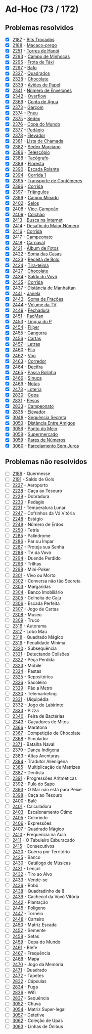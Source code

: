 # Ad-Hoc (73 / 172)



## Problemas resolvidos

  - [x]  [2187](https://www.beecrowd.com.br/judge/pt/problems/view/2187) - [Bits Trocados](https://github.com/potigol/beecrowd/blob/master/src/2100/2187.poti)
  - [x]  [2188](https://www.beecrowd.com.br/judge/pt/problems/view/2188) - [Macaco-prego](https://github.com/potigol/beecrowd/blob/master/src/2100/2188.poti)
  - [x]  [2251](https://www.beecrowd.com.br/judge/pt/problems/view/2251) - [Torres de Hanói](https://github.com/potigol/beecrowd/blob/master/src/2200/2251.poti)
  - [x]  [2293](https://www.beecrowd.com.br/judge/pt/problems/view/2293) - [Campo de Minhocas](https://github.com/potigol/beecrowd/blob/master/src/2200/2293.poti)
  - [x]  [2295](https://www.beecrowd.com.br/judge/pt/problems/view/2295) - [Frota de Táxi](https://github.com/potigol/beecrowd/blob/master/src/2200/2295.poti)
  - [x]  [2297](https://www.beecrowd.com.br/judge/pt/problems/view/2297) - [Bafo](https://github.com/potigol/beecrowd/blob/master/src/2200/2297.poti)
  - [x]  [2327](https://www.beecrowd.com.br/judge/pt/problems/view/2327) - [Quadrados](https://github.com/potigol/beecrowd/blob/master/src/2300/2327.poti)
  - [x]  [2328](https://www.beecrowd.com.br/judge/pt/problems/view/2328) - [Chocolate](https://github.com/potigol/beecrowd/blob/master/src/2300/2328.poti)
  - [x]  [2339](https://www.beecrowd.com.br/judge/pt/problems/view/2339) - [Aviões de Papel](https://github.com/potigol/beecrowd/blob/master/src/2300/2339.poti)
  - [x]  [2341](https://www.beecrowd.com.br/judge/pt/problems/view/2341) - [Número de Envelopes](https://github.com/potigol/beecrowd/blob/master/src/2300/2341.poti)
  - [x]  [2342](https://www.beecrowd.com.br/judge/pt/problems/view/2342) - [Overflow](https://github.com/potigol/beecrowd/blob/master/src/2300/2342.poti)
  - [x]  [2369](https://www.beecrowd.com.br/judge/pt/problems/view/2369) - [Conta de Água](https://github.com/potigol/beecrowd/blob/master/src/2300/2369.poti)
  - [x]  [2373](https://www.beecrowd.com.br/judge/pt/problems/view/2373) - [Garçom](https://github.com/potigol/beecrowd/blob/master/src/2300/2373.poti)
  - [x]  [2374](https://www.beecrowd.com.br/judge/pt/problems/view/2374) - [Pneu](https://github.com/potigol/beecrowd/blob/master/src/2300/2374.poti)
  - [x]  [2375](https://www.beecrowd.com.br/judge/pt/problems/view/2375) - [Sedex](https://github.com/potigol/beecrowd/blob/master/src/2300/2375.poti)
  - [x]  [2376](https://www.beecrowd.com.br/judge/pt/problems/view/2376) - [Copa do Mundo](https://github.com/potigol/beecrowd/blob/master/src/2300/2376.poti)
  - [x]  [2377](https://www.beecrowd.com.br/judge/pt/problems/view/2377) - [Pedágio](https://github.com/potigol/beecrowd/blob/master/src/2300/2377.poti)
  - [x]  [2378](https://www.beecrowd.com.br/judge/pt/problems/view/2378) - [Elevador](https://github.com/potigol/beecrowd/blob/master/src/2300/2378.poti)
  - [x]  [2381](https://www.beecrowd.com.br/judge/pt/problems/view/2381) - [Lista de Chamada](https://github.com/potigol/beecrowd/blob/master/src/2300/2381.poti)
  - [x]  [2382](https://www.beecrowd.com.br/judge/pt/problems/view/2382) - [Sedex Marciano](https://github.com/potigol/beecrowd/blob/master/src/2300/2382.poti)
  - [x]  [2386](https://www.beecrowd.com.br/judge/pt/problems/view/2386) - [Telescópio](https://github.com/potigol/beecrowd/blob/master/src/2300/2386.poti)
  - [x]  [2388](https://www.beecrowd.com.br/judge/pt/problems/view/2388) - [Tacógrafo](https://github.com/potigol/beecrowd/blob/master/src/2300/2388.poti)
  - [x]  [2389](https://www.beecrowd.com.br/judge/pt/problems/view/2389) - [Floresta](https://github.com/potigol/beecrowd/blob/master/src/2300/2389.poti)
  - [x]  [2390](https://www.beecrowd.com.br/judge/pt/problems/view/2390) - [Escada Rolante](https://github.com/potigol/beecrowd/blob/master/src/2300/2390.poti)
  - [x]  [2394](https://www.beecrowd.com.br/judge/pt/problems/view/2394) - [Corrida 1](https://github.com/potigol/beecrowd/blob/master/src/2300/2394.poti)
  - [x]  [2395](https://www.beecrowd.com.br/judge/pt/problems/view/2395) - [Transporte de Contêineres](https://github.com/potigol/beecrowd/blob/master/src/2300/2395.poti)
  - [x]  [2396](https://www.beecrowd.com.br/judge/pt/problems/view/2396) - [Corrida](https://github.com/potigol/beecrowd/blob/master/src/2300/2396.poti)
  - [x]  [2397](https://www.beecrowd.com.br/judge/pt/problems/view/2397) - [Triângulos](https://github.com/potigol/beecrowd/blob/master/src/2300/2397.poti)
  - [x]  [2399](https://www.beecrowd.com.br/judge/pt/problems/view/2399) - [Campo Minado](https://github.com/potigol/beecrowd/blob/master/src/2300/2399.poti)
  - [x]  [2402](https://www.beecrowd.com.br/judge/pt/problems/view/2402) - [Selos](https://github.com/potigol/beecrowd/blob/master/src/2400/2402.poti)
  - [x]  [2408](https://www.beecrowd.com.br/judge/pt/problems/view/2408) - [Vice-Campeão](https://github.com/potigol/beecrowd/blob/master/src/2400/2408.poti)
  - [x]  [2409](https://www.beecrowd.com.br/judge/pt/problems/view/2409) - [Colchão](https://github.com/potigol/beecrowd/blob/master/src/2400/2409.poti)
  - [x]  [2413](https://www.beecrowd.com.br/judge/pt/problems/view/2413) - [Busca na Internet](https://github.com/potigol/beecrowd/blob/master/src/2400/2413.poti)
  - [x]  [2414](https://www.beecrowd.com.br/judge/pt/problems/view/2414) - [Desafio do Maior Número](https://github.com/potigol/beecrowd/blob/master/src/2400/2414.poti)
  - [x]  [2416](https://www.beecrowd.com.br/judge/pt/problems/view/2416) - [Corrida](https://github.com/potigol/beecrowd/blob/master/src/2400/2416.poti)
  - [x]  [2417](https://www.beecrowd.com.br/judge/pt/problems/view/2417) - [Campeonato](https://github.com/potigol/beecrowd/blob/master/src/2400/2417.poti)
  - [x]  [2418](https://www.beecrowd.com.br/judge/pt/problems/view/2418) - [Carnaval](https://github.com/potigol/beecrowd/blob/master/src/2400/2418.poti)
  - [x]  [2421](https://www.beecrowd.com.br/judge/pt/problems/view/2421) - [Álbum de Fotos](https://github.com/potigol/beecrowd/blob/master/src/2400/2421.poti)
  - [x]  [2422](https://www.beecrowd.com.br/judge/pt/problems/view/2422) - [Soma das Casas](https://github.com/potigol/beecrowd/blob/master/src/2400/2422.poti)
  - [x]  [2423](https://www.beecrowd.com.br/judge/pt/problems/view/2423) - [Receita de Bolo](https://github.com/potigol/beecrowd/blob/master/src/2400/2423.poti)
  - [x]  [2424](https://www.beecrowd.com.br/judge/pt/problems/view/2424) - [Tira-teima](https://github.com/potigol/beecrowd/blob/master/src/2400/2424.poti)
  - [x]  [2427](https://www.beecrowd.com.br/judge/pt/problems/view/2427) - [Chocolate](https://github.com/potigol/beecrowd/blob/master/src/2400/2427.poti)
  - [x]  [2434](https://www.beecrowd.com.br/judge/pt/problems/view/2434) - [Saldo do Vovô](https://github.com/potigol/beecrowd/blob/master/src/2400/2434.poti)
  - [x]  [2435](https://www.beecrowd.com.br/judge/pt/problems/view/2435) - [Corrida](https://github.com/potigol/beecrowd/blob/master/src/2400/2435.poti)
  - [x]  [2437](https://www.beecrowd.com.br/judge/pt/problems/view/2437) - [Distância de Manhattan](https://github.com/potigol/beecrowd/blob/master/src/2400/2437.poti)
  - [x]  [2441](https://www.beecrowd.com.br/judge/pt/problems/view/2441) - [Janela](https://github.com/potigol/beecrowd/blob/master/src/2400/2441.poti)
  - [x]  [2443](https://www.beecrowd.com.br/judge/pt/problems/view/2443) - [Soma de Frações](https://github.com/potigol/beecrowd/blob/master/src/2400/2443.poti)
  - [x]  [2444](https://www.beecrowd.com.br/judge/pt/problems/view/2444) - [Volume da TV](https://github.com/potigol/beecrowd/blob/master/src/2400/2444.poti)
  - [x]  [2449](https://www.beecrowd.com.br/judge/pt/problems/view/2449) - [Fechadura](https://github.com/potigol/beecrowd/blob/master/src/2400/2449.poti)
  - [x]  [2451](https://www.beecrowd.com.br/judge/pt/problems/view/2451) - [PacMan](https://github.com/potigol/beecrowd/blob/master/src/2400/2451.poti)
  - [x]  [2453](https://www.beecrowd.com.br/judge/pt/problems/view/2453) - [Língua do P](https://github.com/potigol/beecrowd/blob/master/src/2400/2453.poti)
  - [x]  [2454](https://www.beecrowd.com.br/judge/pt/problems/view/2454) - [Flíper](https://github.com/potigol/beecrowd/blob/master/src/2400/2454.poti)
  - [x]  [2455](https://www.beecrowd.com.br/judge/pt/problems/view/2455) - [Gangorra](https://github.com/potigol/beecrowd/blob/master/src/2400/2455.poti)
  - [x]  [2456](https://www.beecrowd.com.br/judge/pt/problems/view/2456) - [Cartas](https://github.com/potigol/beecrowd/blob/master/src/2400/2456.poti)
  - [x]  [2457](https://www.beecrowd.com.br/judge/pt/problems/view/2457) - [Letras](https://github.com/potigol/beecrowd/blob/master/src/2400/2457.poti)
  - [x]  [2460](https://www.beecrowd.com.br/judge/pt/problems/view/2460) - [Fila](https://github.com/potigol/beecrowd/blob/master/src/2400/2460.poti)
  - [x]  [2462](https://www.beecrowd.com.br/judge/pt/problems/view/2462) - [Voo](https://github.com/potigol/beecrowd/blob/master/src/2400/2462.poti)
  - [x]  [2463](https://www.beecrowd.com.br/judge/pt/problems/view/2463) - [Corredor](https://github.com/potigol/beecrowd/blob/master/src/2400/2463.poti)
  - [x]  [2464](https://www.beecrowd.com.br/judge/pt/problems/view/2464) - [Decifra](https://github.com/potigol/beecrowd/blob/master/src/2400/2464.poti)
  - [x]  [2465](https://www.beecrowd.com.br/judge/pt/problems/view/2465) - [Passa Bolinha](https://github.com/potigol/beecrowd/blob/master/src/2400/2465.poti)
  - [x]  [2466](https://www.beecrowd.com.br/judge/pt/problems/view/2466) - [Sinuca](https://github.com/potigol/beecrowd/blob/master/src/2400/2466.poti)
  - [x]  [2469](https://www.beecrowd.com.br/judge/pt/problems/view/2469) - [Notas](https://github.com/potigol/beecrowd/blob/master/src/2400/2469.poti)
  - [x]  [2473](https://www.beecrowd.com.br/judge/pt/problems/view/2473) - [Loteria](https://github.com/potigol/beecrowd/blob/master/src/2400/2473.poti)
  - [x]  [2830](https://www.beecrowd.com.br/judge/pt/problems/view/2830) - [Copa](https://github.com/potigol/beecrowd/blob/master/src/2800/2830.poti)
  - [x]  [2831](https://www.beecrowd.com.br/judge/pt/problems/view/2831) - [Pesos](https://github.com/potigol/beecrowd/blob/master/src/2800/2831.poti)
  - [x]  [2833](https://www.beecrowd.com.br/judge/pt/problems/view/2833) - [Campeonato](https://github.com/potigol/beecrowd/blob/master/src/2800/2833.poti)
  - [x]  [2835](https://www.beecrowd.com.br/judge/pt/problems/view/2835) - [Elevador](https://github.com/potigol/beecrowd/blob/master/src/2800/2835.poti)
  - [x]  [3048](https://www.beecrowd.com.br/judge/pt/problems/view/3048) - [Sequência Secreta](https://github.com/potigol/beecrowd/blob/master/src/3000/3048.poti)
  - [x]  [3050](https://www.beecrowd.com.br/judge/pt/problems/view/3050) - [Distância Entre Amigos](https://github.com/potigol/beecrowd/blob/master/src/3000/3050.poti)
  - [x]  [3056](https://www.beecrowd.com.br/judge/pt/problems/view/3056) - [Ponto do Meio](https://github.com/potigol/beecrowd/blob/master/src/3000/3056.poti)
  - [x]  [3058](https://www.beecrowd.com.br/judge/pt/problems/view/3058) - [Supermercado](https://github.com/potigol/beecrowd/blob/master/src/3000/3058.poti)
  - [x]  [3059](https://www.beecrowd.com.br/judge/pt/problems/view/3059) - [Pares de Números](https://github.com/potigol/beecrowd/blob/master/src/3000/3059.poti)
  - [x]  [3060](https://www.beecrowd.com.br/judge/pt/problems/view/3060) - [Parcelamento Sem Juros](https://github.com/potigol/beecrowd/blob/master/src/3000/3060.poti)

## Problemas não resolvidos

  - [ ]  [2189](https://www.beecrowd.com.br/judge/pt/problems/view/2189) - Quermesse
  - [ ]  [2191](https://www.beecrowd.com.br/judge/pt/problems/view/2191) - Saldo de Gols
  - [ ]  [2227](https://www.beecrowd.com.br/judge/pt/problems/view/2227) - Aeroporto
  - [ ]  [2228](https://www.beecrowd.com.br/judge/pt/problems/view/2228) - Caça ao Tesouro
  - [ ]  [2229](https://www.beecrowd.com.br/judge/pt/problems/view/2229) - Dobradura
  - [ ]  [2230](https://www.beecrowd.com.br/judge/pt/problems/view/2230) - Pedágio
  - [ ]  [2231](https://www.beecrowd.com.br/judge/pt/problems/view/2231) - Temperatura Lunar
  - [ ]  [2247](https://www.beecrowd.com.br/judge/pt/problems/view/2247) - Cofrinhos da Vó Vitória
  - [ ]  [2248](https://www.beecrowd.com.br/judge/pt/problems/view/2248) - Estágio
  - [ ]  [2249](https://www.beecrowd.com.br/judge/pt/problems/view/2249) - Número de Erdos
  - [ ]  [2250](https://www.beecrowd.com.br/judge/pt/problems/view/2250) - Tetris
  - [ ]  [2285](https://www.beecrowd.com.br/judge/pt/problems/view/2285) - Palíndrome
  - [ ]  [2286](https://www.beecrowd.com.br/judge/pt/problems/view/2286) - Par ou Ímpar
  - [ ]  [2287](https://www.beecrowd.com.br/judge/pt/problems/view/2287) - Proteja sua Senha
  - [ ]  [2288](https://www.beecrowd.com.br/judge/pt/problems/view/2288) - TV da Vovó
  - [ ]  [2294](https://www.beecrowd.com.br/judge/pt/problems/view/2294) - Duende Perdido
  - [ ]  [2296](https://www.beecrowd.com.br/judge/pt/problems/view/2296) - Trilhas
  - [ ]  [2298](https://www.beecrowd.com.br/judge/pt/problems/view/2298) - Mini-Poker
  - [ ]  [2301](https://www.beecrowd.com.br/judge/pt/problems/view/2301) - Vivo ou Morto
  - [ ]  [2302](https://www.beecrowd.com.br/judge/pt/problems/view/2302) - Conversa não tão Secreta
  - [ ]  [2303](https://www.beecrowd.com.br/judge/pt/problems/view/2303) - Margaridas
  - [ ]  [2304](https://www.beecrowd.com.br/judge/pt/problems/view/2304) - Banco Imobiliário
  - [ ]  [2305](https://www.beecrowd.com.br/judge/pt/problems/view/2305) - Colheita de Caju
  - [ ]  [2306](https://www.beecrowd.com.br/judge/pt/problems/view/2306) - Escada Perfeita
  - [ ]  [2307](https://www.beecrowd.com.br/judge/pt/problems/view/2307) - Jogo de Cartas
  - [ ]  [2308](https://www.beecrowd.com.br/judge/pt/problems/view/2308) - Museu
  - [ ]  [2309](https://www.beecrowd.com.br/judge/pt/problems/view/2309) - Truco
  - [ ]  [2316](https://www.beecrowd.com.br/judge/pt/problems/view/2316) - Autorama
  - [ ]  [2317](https://www.beecrowd.com.br/judge/pt/problems/view/2317) - Lobo Mau
  - [ ]  [2318](https://www.beecrowd.com.br/judge/pt/problems/view/2318) - Quadrado Mágico
  - [ ]  [2319](https://www.beecrowd.com.br/judge/pt/problems/view/2319) - Penalidade Mínima
  - [ ]  [2320](https://www.beecrowd.com.br/judge/pt/problems/view/2320) - Subsequência
  - [ ]  [2321](https://www.beecrowd.com.br/judge/pt/problems/view/2321) - Detectando Colisões
  - [ ]  [2322](https://www.beecrowd.com.br/judge/pt/problems/view/2322) - Peça Perdida
  - [ ]  [2323](https://www.beecrowd.com.br/judge/pt/problems/view/2323) - Móbile
  - [ ]  [2324](https://www.beecrowd.com.br/judge/pt/problems/view/2324) - Pastas
  - [ ]  [2325](https://www.beecrowd.com.br/judge/pt/problems/view/2325) - Repositórios
  - [ ]  [2326](https://www.beecrowd.com.br/judge/pt/problems/view/2326) - Sacoleiro
  - [ ]  [2329](https://www.beecrowd.com.br/judge/pt/problems/view/2329) - Pão a Metro
  - [ ]  [2330](https://www.beecrowd.com.br/judge/pt/problems/view/2330) - Telemarketing
  - [ ]  [2331](https://www.beecrowd.com.br/judge/pt/problems/view/2331) - Uiquipédia
  - [ ]  [2332](https://www.beecrowd.com.br/judge/pt/problems/view/2332) - Jogo do Labirinto
  - [ ]  [2333](https://www.beecrowd.com.br/judge/pt/problems/view/2333) - Pizza
  - [ ]  [2340](https://www.beecrowd.com.br/judge/pt/problems/view/2340) - Feira de Bactérias
  - [ ]  [2343](https://www.beecrowd.com.br/judge/pt/problems/view/2343) - Caçadores de Mitos
  - [ ]  [2366](https://www.beecrowd.com.br/judge/pt/problems/view/2366) - Maratona
  - [ ]  [2367](https://www.beecrowd.com.br/judge/pt/problems/view/2367) - Competição de Chocolate
  - [ ]  [2368](https://www.beecrowd.com.br/judge/pt/problems/view/2368) - Simulador
  - [ ]  [2371](https://www.beecrowd.com.br/judge/pt/problems/view/2371) - Batalha Naval
  - [ ]  [2379](https://www.beecrowd.com.br/judge/pt/problems/view/2379) - Dança Indígena
  - [ ]  [2383](https://www.beecrowd.com.br/judge/pt/problems/view/2383) - Altas Aventuras
  - [ ]  [2384](https://www.beecrowd.com.br/judge/pt/problems/view/2384) - Tradutor Alienígena
  - [ ]  [2385](https://www.beecrowd.com.br/judge/pt/problems/view/2385) - Multiplicação de Matrizes
  - [ ]  [2387](https://www.beecrowd.com.br/judge/pt/problems/view/2387) - Dentista
  - [ ]  [2391](https://www.beecrowd.com.br/judge/pt/problems/view/2391) - Progressões Aritméticas
  - [ ]  [2392](https://www.beecrowd.com.br/judge/pt/problems/view/2392) - Pulo do Sapo
  - [ ]  [2393](https://www.beecrowd.com.br/judge/pt/problems/view/2393) - O Mar não está para Peixe
  - [ ]  [2398](https://www.beecrowd.com.br/judge/pt/problems/view/2398) - Caça ao Tesouro
  - [ ]  [2400](https://www.beecrowd.com.br/judge/pt/problems/view/2400) - Balé
  - [ ]  [2401](https://www.beecrowd.com.br/judge/pt/problems/view/2401) - Calculadora
  - [ ]  [2403](https://www.beecrowd.com.br/judge/pt/problems/view/2403) - Escalonamento Ótimo
  - [ ]  [2405](https://www.beecrowd.com.br/judge/pt/problems/view/2405) - Colorindo
  - [ ]  [2406](https://www.beecrowd.com.br/judge/pt/problems/view/2406) - Expressões
  - [ ]  [2407](https://www.beecrowd.com.br/judge/pt/problems/view/2407) - Quadrado Mágico
  - [ ]  [2410](https://www.beecrowd.com.br/judge/pt/problems/view/2410) - Frequencia na Aula
  - [ ]  [2411](https://www.beecrowd.com.br/judge/pt/problems/view/2411) - O Tabuleiro Esburacado
  - [ ]  [2415](https://www.beecrowd.com.br/judge/pt/problems/view/2415) - Consecutivos
  - [ ]  [2420](https://www.beecrowd.com.br/judge/pt/problems/view/2420) - Guerra por Território
  - [ ]  [2425](https://www.beecrowd.com.br/judge/pt/problems/view/2425) - Banco
  - [ ]  [2430](https://www.beecrowd.com.br/judge/pt/problems/view/2430) - Catálogo de Músicas
  - [ ]  [2431](https://www.beecrowd.com.br/judge/pt/problems/view/2431) - Lençol
  - [ ]  [2432](https://www.beecrowd.com.br/judge/pt/problems/view/2432) - Tiro ao Alvo
  - [ ]  [2433](https://www.beecrowd.com.br/judge/pt/problems/view/2433) - Vende-se
  - [ ]  [2436](https://www.beecrowd.com.br/judge/pt/problems/view/2436) - Robô
  - [ ]  [2438](https://www.beecrowd.com.br/judge/pt/problems/view/2438) - Quadradinho de 8
  - [ ]  [2439](https://www.beecrowd.com.br/judge/pt/problems/view/2439) - Cachecol da Vovó Vitória
  - [ ]  [2442](https://www.beecrowd.com.br/judge/pt/problems/view/2442) - Plantação
  - [ ]  [2445](https://www.beecrowd.com.br/judge/pt/problems/view/2445) - Polígono
  - [ ]  [2447](https://www.beecrowd.com.br/judge/pt/problems/view/2447) - Torneio
  - [ ]  [2448](https://www.beecrowd.com.br/judge/pt/problems/view/2448) - Carteiro
  - [ ]  [2450](https://www.beecrowd.com.br/judge/pt/problems/view/2450) - Matriz Escada
  - [ ]  [2452](https://www.beecrowd.com.br/judge/pt/problems/view/2452) - Semente
  - [ ]  [2458](https://www.beecrowd.com.br/judge/pt/problems/view/2458) - Setas
  - [ ]  [2459](https://www.beecrowd.com.br/judge/pt/problems/view/2459) - Copa do Mundo
  - [ ]  [2461](https://www.beecrowd.com.br/judge/pt/problems/view/2461) - Blefe
  - [ ]  [2467](https://www.beecrowd.com.br/judge/pt/problems/view/2467) - Frequência
  - [ ]  [2468](https://www.beecrowd.com.br/judge/pt/problems/view/2468) - Mapa
  - [ ]  [2470](https://www.beecrowd.com.br/judge/pt/problems/view/2470) - Jogo da Memória
  - [ ]  [2471](https://www.beecrowd.com.br/judge/pt/problems/view/2471) - Quadrado
  - [ ]  [2472](https://www.beecrowd.com.br/judge/pt/problems/view/2472) - Tapetes
  - [ ]  [2832](https://www.beecrowd.com.br/judge/pt/problems/view/2832) - Cápsulas
  - [ ]  [2834](https://www.beecrowd.com.br/judge/pt/problems/view/2834) - Fuga
  - [ ]  [2836](https://www.beecrowd.com.br/judge/pt/problems/view/2836) - Wifi
  - [ ]  [2837](https://www.beecrowd.com.br/judge/pt/problems/view/2837) - Sequência
  - [ ]  [3052](https://www.beecrowd.com.br/judge/pt/problems/view/3052) - Chuva
  - [ ]  [3054](https://www.beecrowd.com.br/judge/pt/problems/view/3054) - Matriz Super-legal
  - [ ]  [3057](https://www.beecrowd.com.br/judge/pt/problems/view/3057) - Detetive
  - [ ]  [3062](https://www.beecrowd.com.br/judge/pt/problems/view/3062) - Coleção de Upas
  - [ ]  [3063](https://www.beecrowd.com.br/judge/pt/problems/view/3063) - Linhas de Ônibus